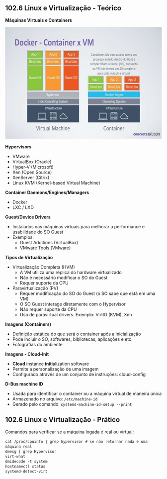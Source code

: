 ## 102.6 Linux e Virtualização - Teórico

**Máquinas Virtuais e Containers**

<p align="center">
  <img width="638" height="359" src="/imagens/vmxcont.jpg">
</p>

**Hypervisors**

* VMware
* VirtualBox (Oracle)
* Hyper-V (Microsoft)
* Xen (Open Source)
* XenServer (Citrix)
* Linux KVM (Kernel-based Virtual Machine)

**Container Daemons/Engines/Managers**

* Docker
* LXC / LXD

**Guest/Device Drivers**

* Instalados nas máquinas virtuais para melhorar a performance e usabilidade do SO Guest
* Exemplos:
  * Guest Additions (VirtualBox)
  * VMware Tools (VMware)

**Tipos de Virtualização**

* Virtualização Completa (HVM)
  * A VM utiliza uma réplica do hardware virtualizado
  * Não é necessário modificar o SO do Guest
  * Requer suporte da CPU
* Paravirtualização (PV)
  * Requer modificação do SO do Guest (o SO sabe que está em uma VM)
  * O SO Guest interage diretamente com o Hypervisor
  * Não requer suporte da CPU
  * Uso de paravirtual drivers. Exemplo: VirtIO (KVM), Xen

**Imagens (Containers)**

* Definição estática do que será o container após a inicialização
* Pode incluir o SO, softwares, bibliotecas, aplicações e etc.
* Fotografias do ambiente

**Imagens - Cloud-Init**

* **Cloud** instance **init**ialization software
* Permite a personalização de uma imagem
* Configurado através de um conjunto de instruções: cloud-config

**D-Bus machine ID**

* Usada para identificar o container ou a máquina virtual de maneira única
* Armazenado no arquivo: `/etc/machine-id`
* Gerado pelo comando: `systemd-machine-id-setup --print`

## 102.6 Linux e Virtualização - Prático

Comandos para verificar se a máquina logada é real ou virtual:

```shell
cat /proc/cpuinfo | grep hypervisor # se não retornar nada é uma máquina real
dmesg | grep Hypervisor
virt-what
dmidecode -t system
hostnamectl status
systemd-detect-virt
```